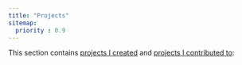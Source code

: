 ```yaml
---
title: "Projects"
sitemap:
  priority : 0.9
---
```

This section contains [projects I created](/projects/creations) and [projects I contributed to](/projects/contributions):
